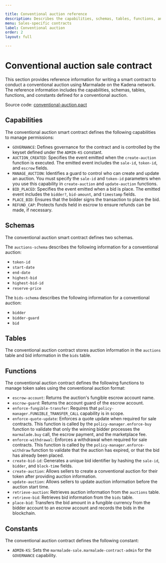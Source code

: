 ```yaml
---

title: Conventional auction reference 
description: Describes the capabilities, schemas, tables, functions, and constants defined in the sales-specific contracts for a conventional auction.
menu: Sales-specific contracts
label: Conventional auction
order: 2
layout: full

---
```


# Conventional auction sale contract

This section provides reference information for writing a smart contract to conduct a conventional auction using Marmalade on the Kadena network.
The reference information includes the capabilities, schemas, tables, functions, and constants defined for a conventional auction.

Source code: [conventional-auction.pact](https://github.com/kadena-io/marmalade/blob/main/pact/sale-contracts/conventional-auction/conventional-auction.pact)

## Capabilities

The conventional auction smart contract defines the following capabilities to manage permissions:

- `GOVERNANCE`: Defines governance for the contract and is controlled by the keyset defined under the `ADMIN-KS` constant.
- `AUCTION_CREATED`: Specifies the event emitted when the `create-auction` function is executed. The emitted event includes the `sale-id`, `token-id`, and  `escrow` fields.
- `MANAGE_AUCTION`:  Identifies a guard to control who can create and update an auction. You must specify the `sale-id` and `token-id` parameters when you use this capability in `create-auction` and `update-auction` functions.
- `BID_PLACED`: Specifies the event emitted when a bid is place. The emitted event includes the `bidder?`, `bid-amount`, and  `timestamp` fields.
- `PLACE_BID`: Ensures that the bidder signs the transaction to place the bid.
- `REFUND_CAP`: Protects funds held in escrow to ensure refunds can be made, if necessary.

## Schemas

The conventional auction smart contract defines two schemas.

The `auctions-schema` describes the following information for a conventional auction: 

- `token-id`
- `start-date`
- `end-date`
- `highest-bid`
- `highest-bid-id`
- `reserve-price`

The `bids-schema` describes the following information for a conventional auction: 

- `bidder`
- `bidder-guard`
- `bid`

## Tables

The conventional auction contract stores auction information in the `auctions` table and bid information in the `bids` table.

## Functions

The conventional auction contract defines the following functions to manage token sales using the conventional auction format:

- `escrow-account`: Returns the auction's fungible escrow account name.
- `escrow-guard`: Returns the account guard of the escrow account.
- `enforce-fungible-transfer`: Requires that `policy-manager.FUNGIBLE_TRANSFER_CALL` capability is in scope.
- `enforce-quote-update`: Enforces a quote update when required for sale contracts. This function is called by the `policy-manager.enforce-buy` function to validate that only the winning bidder processes the `marmalade.buy` call, the escrow payment, and the marketplace fee.
- `enforce-withdrawal`: Enforces a withdrawal when required for sale contracts. This function is called by the `policy-manager.enforce-withdraw` function to validate that the auction has expired, or that the bid has already been placed.
- `create-bid-id`: Generates a unique bid identifier by hashing the `sale-id`, `bidder`, and `block-time` fields.
- `create-auction`: Allows sellers to create a conventional auction for their token after providing auction information.
- `update-auction`: Allows sellers to update auction information before the auction start time.
- `retrieve-auction`: Retrieves auction information from the `auctions` table.
- `retrieve-bid`: Retrieves bid information from the `bids` table.
- `place-bid`: Transfers the bid amount in a fungible currency from the bidder account to an escrow account and records the bids in the blockchain.

## Constants

The conventional auction contract defines the following constant:

- `ADMIN-KS`: Sets the `marmalade-sale.marmalade-contract-admin` for the `GOVERNANCE` capability.

